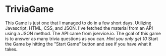 # TriviaGame

This Game is just one that I managed to do in a few short days. Utilizing Javascript, HTML, CSS, and JSON. I've fetched the material from an API using a JSON method. The API came from jservice.io. The goal of this game is to answer as many trivia questions as you can. *Hint you only get 10* Start the Game by hitting the "Start Game" button and see if you have what it takes.

